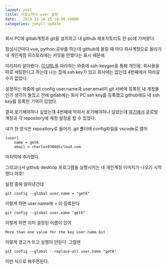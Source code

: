 ```yaml
---
layout: post
title: 저장소마다 user 설정
date:   2019-12-18 15:19:00 +0000
categories: jekyll update
---
```


회사 PC에 gitlab계정과 git을 설치하고 내 github 레포지토리도 한 pc에 가져왔다.

점심시간마다 vue, python 공부를 하는데 github에 올릴 때 마다 회사계정으로 올라가 내 개인계정 히스토리에는 커밋을 안했다는 표시 때문에

이리저리 알아봤다. [이 URL](https://www.freecodecamp.org/news/manage-multiple-github-accounts-the-ssh-way-2dadc30ccaca/)을 따라하는 와중에 ssh-keygen을 통해 개인용, 회사용을 따로 세팅한다고 하는데 
나는 집에 ssh key가 있고 회사에는 없는데 4번째에서 따라갈 수가 없었다.

설정하는 와중에 git config user.name과 user.email이 git 서버에 등록된 내 계정들인가 생각이 들었고
전에 gitlab에는 회사 PC ssh key를 등록했고 github에도 내 ssh key를 등록한 기억이 있었다.

결국 포기해야하나 싶었는데 4번째에 막혀서 포기해야하나 싶었는데 [여기에서](https://help.github.com/en/github/setting-up-and-managing-your-github-user-account/setting-your-commit-email-address) 글로벌 계정과 각 repository에 계정 설정을 할 수 있었다.

내가 한 방식은 repository로 들어가 .git 폴더에 config파일을 vscode로 열어
````
[user]
	name = get6
	email = charles9306@icloud.com
````
마지막에 추가했다.

그리고나서 github desktop 프로그램을 실행시키는 내 개인계정 이미지가 나오기 시작했다 야호!

설정 중에 알아낸건데
````
git config --global user.name = "get6"
````
이렇게 하면 user.name에 = 이 등록된다
````
git config --global user.name "get6"
````
이렇게 하면 이미 설정된 이름이 있어 
````
More than one value for the key user.name Git 
````
이렇게 경고가 뜨고 실행이 안된다. 그럴땐 
````
git config --global --replace-all user.name "get6" 
````
이런 식으로 해주면된다.
